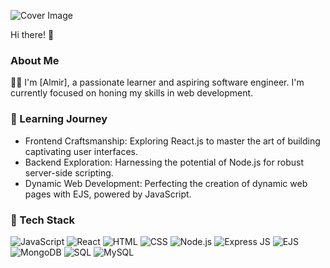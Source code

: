 ![Cover Image]([https://github.com/almirkopic/almirkopic/blob/cover.jpg](https://github.com/almirkopic/almirkopic/blob/main/cover.jpg))

Hi there! 👋

### About Me

👨‍💻 I'm [Almir], a passionate learner and aspiring software engineer. I'm currently focused on honing my skills in web development.

### 🌱 Learning Journey

- Frontend Craftsmanship: Exploring React.js to master the art of building captivating user interfaces.
- Backend Exploration: Harnessing the potential of Node.js for robust server-side scripting.
- Dynamic Web Development: Perfecting the creation of dynamic web pages with EJS, powered by JavaScript.

### 🚀 Tech Stack

 ![JavaScript](https://img.icons8.com/color/48/000000/javascript.png) ![React](https://img.icons8.com/color/48/000000/react-native.png) ![HTML](https://img.icons8.com/color/48/000000/html-5.png)  ![CSS](https://img.icons8.com/color/48/000000/css3.png) ![Node.js](https://img.icons8.com/color/48/000000/nodejs.png)  ![Express JS](https://img.icons8.com/color/48/000000/express.png)  ![EJS](https://img.icons8.com/color/48/000000/ejs.png) ![MongoDB](https://img.icons8.com/color/48/000000/mongodb.png) ![SQL](https://img.icons8.com/color/48/000000/sql.png)  ![MySQL](https://img.icons8.com/color/48/000000/mysql-logo.png)

 







